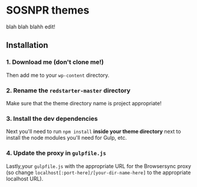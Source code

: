 # SOSNPR themes

blah blah blahh
edit!
## Installation

### 1. Download me (don't clone me!)

Then add me to your `wp-content` directory.

### 2. Rename the `redstarter-master` directory

Make sure that the theme directory name is project appropriate!

### 3. Install the dev dependencies

Next you'll need to run `npm install` **inside your theme directory** next to install the node modules you'll need for Gulp, etc.

### 4. Update the proxy in `gulpfile.js`

Lastly,your `gulpfile.js` with the appropriate URL for the Browsersync proxy (so change `localhost[:port-here]/[your-dir-name-here]` to the appropriate localhost URL).
